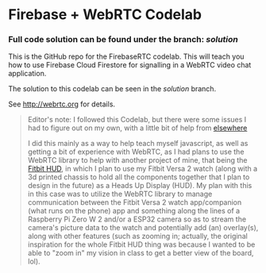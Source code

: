 # Firebase + WebRTC Codelab
### Full code solution can be found under the branch: _solution_
This is the GitHub repo for the FirebaseRTC codelab. This will teach you how 
to use Firebase Cloud Firestore for signalling in a WebRTC video chat application.

The solution to this codelab can be seen in the _solution_ branch.

See http://webrtc.org for details.



> Editor's note: I followed this Codelab, but there were some issues I had to figure out on my own, with a little
> bit of help from [elsewhere](https://github.com/meldaravaniel/FirebaseRTC/blob/master/public/app.js)
>
> I did this mainly as a way to help teach myself javascript, as well as getting a bit of experience with WebRTC,
> as I had plans to use the WebRTC library to help with another project of mine, that being the [Fitbit HUD](https://github.com/briidee3/FitbitHUD),
> in which I plan to use my Fitbit Versa 2 watch (along with a 3d printed chassis to hold all the components together
> that I plan to design in the future) as a Heads Up Display (HUD). My plan with this in this case was to utilize the
> WebRTC library to manage communication between the Fitbit Versa 2 watch app/companion (what runs on the phone) app
> and something along the lines of a Raspberry Pi Zero W 2 and/or a ESP32 camera so as to stream the camera's picture 
> data to the watch and potentially add (an) overlay(s), along with other features (such as zooming in; actually, the
> original inspiration for the whole Fitbit HUD thing was because I wanted to be able to "zoom in" my vision in class
> to get a better view of the board, lol).
